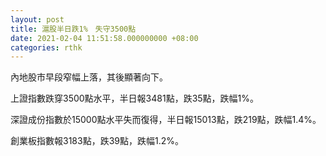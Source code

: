```yaml
---
layout: post
title: 滬股半日跌1%　失守3500點
date: 2021-02-04 11:51:58.000000000 +08:00
categories: rthk
---
```


內地股市早段窄幅上落，其後顯著向下。

上證指數跌穿3500點水平，半日報3481點，跌35點，跌幅1%。

深證成份指數於15000點水平失而復得，半日報15013點，跌219點，跌幅1.4%。

創業板指數報3183點，跌39點，跌幅1.2%。
